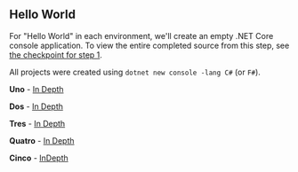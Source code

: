 ## Hello World

For "Hello World" in each environment, we'll create an empty .NET Core console application.  To view the entire completed source from this step, see [the checkpoint for step 1](https://github.com/bit-badger/o2f/tree/step-1).

All projects were created using `dotnet new console -lang C#` (or `F#`).

**Uno** - [In Depth](uno.html)

**Dos** - [In Depth](dos.html)

**Tres** - [In Depth](tres.html)

**Quatro** - [In Depth](quatro.html)

**Cinco** - [InDepth](cinco.html)